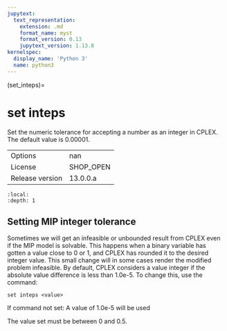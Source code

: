 ```yaml
---
jupytext:
  text_representation:
    extension: .md
    format_name: myst
    format_version: 0.13
    jupytext_version: 1.13.8
kernelspec:
  display_name: 'Python 3'
  name: python3
---
```


(set_inteps)=
# set inteps
Set the numeric tolerance for accepting a number as an integer in CPLEX. The default value is 0.00001.

|   |   |
|---|---|
|Options|nan|
|License|SHOP_OPEN|
|Release version|13.0.0.a|

```{contents}
:local:
:depth: 1
```

## Setting MIP integer tolerance
Sometimes we will get an infeasible or unbounded result from CPLEX even if the MIP model is solvable. This happens when a binary variable has gotten a value close to 0 or 1, and CPLEX has rounded it to the desired integer value. This small change will in some cases render the modified problem infeasible. By default, CPLEX considers a value integer if the absolute value difference is less than 1.0e-5. To change this, use the command:
```
set inteps <value>
```

If command not set: A value of 1.0e-5 will be used

The value set must be between 0 and 0.5.



